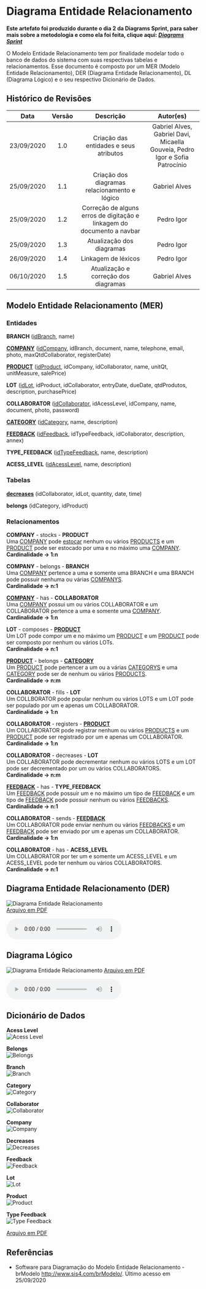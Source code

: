 # Diagrama Entidade Relacionamento
**Este artefato foi produzido durante o dia 2 da Diagrams Sprint, para saber mais sobre a metodologia e como ela foi feita, clique aqui: _[Diagrams Sprint](Modeling/Diagrams/Diagrams.md)_**

O Modelo Entidade Relacionamento tem por finalidade modelar todo o banco de dados do sistema com suas respectivas tabelas e relacionamentos. Esse documento é composto por um MER (Modelo Entidade Relacionamento), DER (Diagrama Entidade Relacionamento), DL (Diagrama Lógico) e o seu respectivo Dicionário de Dados.

## Histórico de Revisões
| Data | Versão | Descrição | Autor(es) |
|:----:|:------:|:---------:|:---------:|
| 23/09/2020 | 1.0 | Criação das entidades e seus atributos | Gabriel Alves, Gabriel Davi, Micaella Gouveia, Pedro Igor e Sofia Patrocínio |
| 25/09/2020 | 1.1 | Criação dos diagramas relacionamento e lógico | Gabriel Alves |
| 25/09/2020 | 1.2 | Correção de alguns erros de digitação e linkagem do documento a navbar | Pedro Igor |
| 25/09/2020 | 1.3 | Atualização dos diagramas | Pedro Igor |
| 26/09/2020 | 1.4 | Linkagem de léxicos | Pedro Igor |
| 06/10/2020 | 1.5 | Atualização e correção dos diagramas | Gabriel Alves |
## Modelo Entidade Relacionamento (MER)

### Entidades

**BRANCH** (<ins>idBranch</ins>, name)

**[COMPANY](/Modeling/objeto?id=micro-empresa)** (<ins>idCompany</ins>, idBranch, document, name, telephone, email, photo, maxQtdCollaborator, registerDate)

**[PRODUCT](Modeling/objeto?id=produto)** (<ins>idProduct</ins>, idCompany, idCollaborator, name, unitQt, unitMeasure, salePrice)

**LOT** (<ins>idLot</ins>, idProduct, idCollaborator, entryDate, dueDate, qtdProdutos, description, purchasePrice)

**COLLABORATOR** (<ins>idCollaborator</ins>, idAcessLevel, idCompany, name, document, photo, password)

**[CATEGORY](/Modeling/objeto?id=tag)** (<ins>idCategory</ins>, name, description)

**[FEEDBACK](/Modeling/verbo?id=feedback)** (<ins>idFeedback</ins>, idTypeFeedback, idCollaborator, description, annex)

**TYPE_FEEDBACK** (<ins>idTypeFeedback</ins>, name, description)

**ACESS_LEVEL** (<ins>idAcessLevel</ins>, name, description)

### Tabelas

**[decreases](/Modeling/verbo?id=baixa-em-produto)** (idCollaborator, idLot, quantity, date, time)

**belongs** (idCategory, idProduct)

### Relacionamentos

**COMPANY** - stocks - **PRODUCT**<br>
Uma [COMPANY](/Modeling/objeto?id=micro-empresa) pode [estocar](/Modeling/verbo?id=armazenar) nenhum ou vários [PRODUCTS](/Modeling/objeto/id=produto) e um [PRODUCT](/Modeling/objeto/id=produto) pode ser estocado por uma e no máximo uma [COMPANY](/Modeling/objeto?id=micro-empresa). <br>
**Cardinalidade -> 1:n**

**COMPANY** - belongs - **BRANCH**<br>
Uma [COMPANY](/Modeling/objeto?id=micro-empresa) pertence a uma e somente uma BRANCH e uma BRANCH pode possuir nenhuma ou várias [COMPANYS](/Modeling/objeto?id=micro-empresa).<br>
**Cardinalidade -> n:1**

**[COMPANY](/Modeling/objeto?id=micro-empresa)** - has - **COLLABORATOR**<br>
Uma [COMPANY](/Modeling/objeto?id=micro-empresa) possui um ou vários COLLABORATOR e um COLLABORATOR pertence a uma e somente uma [COMPANY](/Modeling/objeto?id=micro-empresa).<br>
**Cardinalidade -> 1:n**

**LOT** - composes - **[PRODUCT](Modeling/objeto?id=produto)**<br>
Um LOT pode compor um e no máximo um [PRODUCT](Modeling/objeto?id=produto) e um [PRODUCT](Modeling/objeto?id=produto) pode ser composto por nenhum ou vários LOTs.<br>
**Cardinalidade -> n:1**

**[PRODUCT](Modeling/objeto?id=produto)** - belongs - **[CATEGORY](/Modeling/objeto?id=tag)**<br>
Um [PRODUCT](Modeling/objeto?id=produto) pode pertencer a um ou a várias [CATEGORYS](/Modeling/objeto?id=tag) e uma [CATEGORY](/Modeling/objeto?id=tag) pode ser de nenhum ou vários [PRODUCTS](Modeling/objeto?id=produto).<br>
**Cardinalidade -> n:m**

**COLLABORATOR** - fills - **LOT**<br>
Um COLLBORATOR pode popular nenhum ou vários LOTS e um LOT pode ser populado por um e apenas um COLLABORATOR.<br>
**Cardinalidade -> 1:n**

**COLLABORATOR** - registers - **[PRODUCT](Modeling/objeto?id=produto)**<br>
Um COLLABORATOR pode registrar nenhum ou vários [PRODUCTS](Modeling/objeto?id=produto) e um [PRODUCT](Modeling/objeto?id=produto) pode ser registrado por um e apenas um COLLABORATOR.<br>
**Cardinalidade -> 1:n**

**COLLABORATOR** - decreases - **LOT**<br>
Um COLLABORATOR pode decrementar nenhum ou vários LOTS e um LOT pode ser decrementado por um ou vários COLLABORATORS.<br>
**Cardinalidade -> n:m**

**[FEEDBACK](/Modeling/verbo?id=feedback)** - has - **TYPE_FEEDBACK**<br>
Um [FEEDBACK](/Modeling/verbo?id=feedback) pode possuir um e no máximo um tipo de [FEEDBACK](/Modeling/verbo?id=feedback) e um tipo de [FEEDBACK](/Modeling/verbo?id=feedback) pode possuir nenhum ou vários [FEEDBACKS](/Modeling/verbo?id=feedback).<br>
**Cardinalidade -> n:1**

**COLLABORATOR** - sends - **[FEEDBACK](/Modeling/verbo?id=feedback)**<br>
Um COLLABORATOR pode enviar nenhum ou vários [FEEDBACKS](/Modeling/verbo?id=feedback) e um [FEEDBACK](/Modeling/verbo?id=feedback) pode ser enviado por um e apenas um COLLABORATOR.<br>
**Cardinalidade -> 1:n**

**COLLABORATOR** - has - **ACESS_LEVEL**<br>
Um COLLABORATOR por ter um e somente um ACESS_LEVEL e um ACESS_LEVEL pode ter nenhum ou vários COLLABORATORS.<br>
**Cardinalidade -> n:1**


## Diagrama Entidade Relacionamento (DER)

![Diagrama Entidade Relacionamento](../../assets/img/bancoDados/Diagrama_Entidade_Relacionamento.png)<br>
<a href="https://unbarqdsw.github.io/2020.1_G12_Stock/assets/pdf/diagramas/bancoDados/Diagrama_Entidade_Relacionamento.pdf" target="_black">Arquivo em PDF</a><br>


<audio controls>
  <source src="https://unbarqdsw.github.io/2020.1_G12_Stock/assets/audios/der/DER.wav" type="audio/mpeg">
</audio>

## Diagrama Lógico

![Diagrama Entidade Relacionamento](../../assets/img/bancoDados/Diagrama_Logico.png)
<a href="https://unbarqdsw.github.io/2020.1_G12_Stock/assets/pdf/diagramas/bancoDados/Diagrama_Logico.pdf" target="_black">Arquivo em PDF</a>

<audio controls>
  <source src="https://unbarqdsw.github.io/2020.1_G12_Stock/assets/audios/der/Diagrama_Logico.wav" type="audio/mpeg">
</audio>

## Dicionário de Dados

**Acess Level**<br>
![Acess Level](../../assets/img/bancoDados/dicionario/acess_level.png)

**Belongs**<br>
![Belongs](../../assets/img/bancoDados/dicionario/belongs.png)

**Branch**<br>
![Branch](../../assets/img/bancoDados/dicionario/branch.png)

**Category**<br>
![Category](../../assets/img/bancoDados/dicionario/category.png)

**Collaborator**<br>
![Collaborator](../../assets/img/bancoDados/dicionario/collaborator.png)

**Company**<br>
![Company](../../assets/img/bancoDados/dicionario/company.png)

**Decreases**<br>
![Decreases](../../assets/img/bancoDados/dicionario/decreases.png)

**Feedback**<br>
![Feedback](../../assets/img/bancoDados/dicionario/feedback.png)

**Lot**<br>
![Lot](../../assets/img/bancoDados/dicionario/lot.png)

**Product**<br>
![Product](../../assets/img/bancoDados/dicionario/product.png)

**Type Feedback**<br>
![Type Feedback](../../assets/img/bancoDados/dicionario/type_feedback.png)



<a href="https://unbarqdsw.github.io/2020.1_G12_Stock/assets/pdf/diagramas/bancoDados/Dicionario_de_Dados.pdf" target="_black">Arquivo em PDF</a>


## Referências 
- Software para Diagramação do Modelo Entidade Relacionamento - brModelo <http://www.sis4.com/brModelo/>. Último acesso em 25/09/2020 